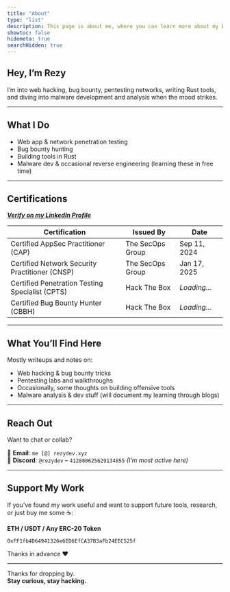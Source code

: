 ```yaml
---
title: "About"
type: "list"
description: This page is about me, where you can learn more about my background, skills, and interests.
showtoc: false
hidemeta: true
searchHidden: true
---
```


## Hey, I’m Rezy

I’m into web hacking, bug bounty, pentesting networks, writing Rust tools, and diving into malware development and analysis when the mood strikes.

---

## What I Do

- Web app & network penetration testing  
- Bug bounty hunting  
- Building tools in Rust  
- Malware dev & occasional reverse engineering (learning these in free time)

---

## Certifications

_**[Verify on my LinkedIn Profile](https://www.linkedin.com/in/rezydev)**_

| Certification                                | Issued By           | Date          |
|---------------------------------------------|---------------------|---------------|
| Certified AppSec Practitioner (CAP)         | The SecOps Group    | Sep 11, 2024  |
| Certified Network Security Practitioner (CNSP) | The SecOps Group | Jan 17, 2025  |
| Certified Penetration Testing Specialist (CPTS) | Hack The Box     | _Loading…_    |
| Certified Bug Bounty Hunter (CBBH)          | Hack The Box        | _Loading…_    |

---

## What You’ll Find Here

Mostly writeups and notes on:

- Web hacking & bug bounty tricks  
- Pentesting labs and walkthroughs  
- Occasionally, some thoughts on building offensive tools  
- Malware analysis & dev stuff (will document my learning through blogs)

---

## Reach Out

Want to chat or collab?

📧 **Email**: `me [@] rezydev.xyz`  
💬 **Discord**: `@rezydev` – `412880625629134855` _(I’m most active here)_

---

## Support My Work

If you’ve found my work useful and want to support future tools, research, or just buy me some ☕:

**ETH / USDT / Any ERC-20 Token**  
```plaintext
0xFF1fb4D64941326e6ED6EfCA37B3aFb24EEC525f
```

Thanks in advance ❤️

---

Thanks for dropping by.  
**Stay curious, stay hacking.**
